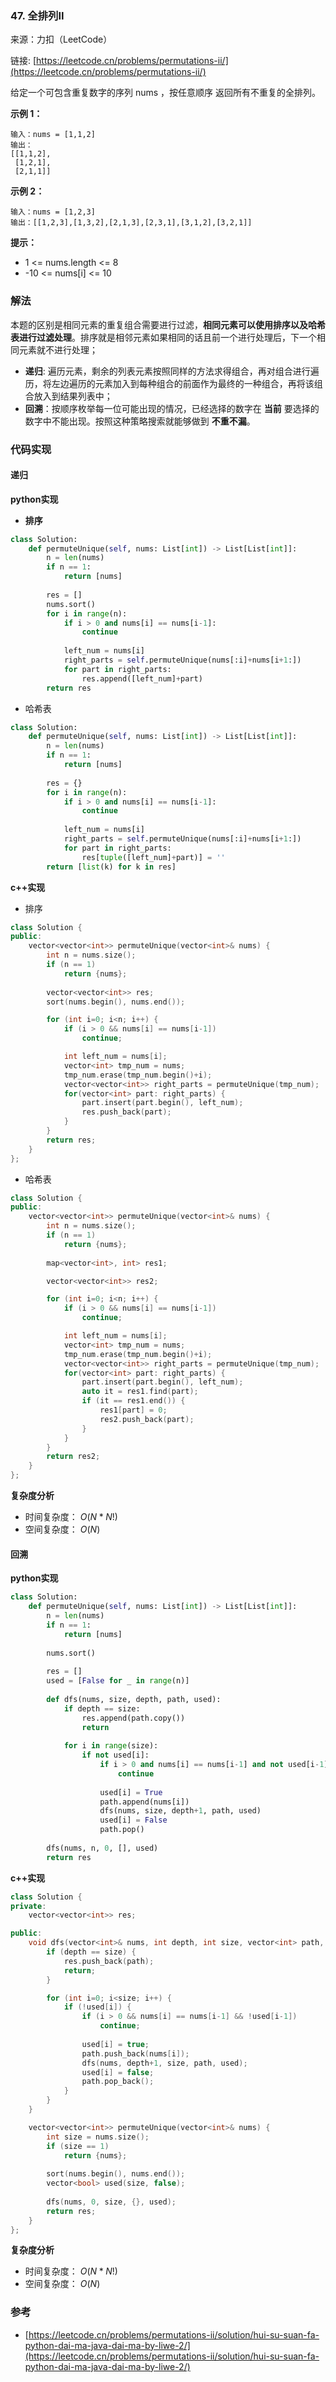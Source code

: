  ### 47. 全排列II
来源：力扣（LeetCode）

链接: [https://leetcode.cn/problems/permutations-ii/](https://leetcode.cn/problems/permutations-ii/)

给定一个可包含重复数字的序列 nums ，按任意顺序 返回所有不重复的全排列。

 

**示例 1：**
```
输入：nums = [1,1,2]
输出：
[[1,1,2],
 [1,2,1],
 [2,1,1]]
```
**示例 2：**
```
输入：nums = [1,2,3]
输出：[[1,2,3],[1,3,2],[2,1,3],[2,3,1],[3,1,2],[3,2,1]]
```

**提示：**
* 1 <= nums.length <= 8
* -10 <= nums[i] <= 10





### 解法
本题的区别是相同元素的重复组合需要进行过滤，**相同元素可以使用排序以及哈希表进行过滤处理**。排序就是相邻元素如果相同的话且前一个进行处理后，下一个相同元素就不进行处理；
* **递归**: 遍历元素，剩余的列表元素按照同样的方法求得组合，再对组合进行遍历，将左边遍历的元素加入到每种组合的前面作为最终的一种组合，再将该组合放入到结果列表中；
*  **回溯**：按顺序枚举每一位可能出现的情况，已经选择的数字在 **当前** 要选择的数字中不能出现。按照这种策略搜索就能够做到 **不重不漏**。
	
	


### 代码实现
#### 递归
**python实现**
* **排序**
```python
class Solution:
    def permuteUnique(self, nums: List[int]) -> List[List[int]]:
        n = len(nums)
        if n == 1:
            return [nums]
        
        res = []
        nums.sort()
        for i in range(n):
            if i > 0 and nums[i] == nums[i-1]:
                continue
            
            left_num = nums[i]
            right_parts = self.permuteUnique(nums[:i]+nums[i+1:])
            for part in right_parts:
                res.append([left_num]+part)
        return res
```
* 哈希表
```python
class Solution:
    def permuteUnique(self, nums: List[int]) -> List[List[int]]:
        n = len(nums)
        if n == 1:
            return [nums]
        
        res = {}
        for i in range(n):
            if i > 0 and nums[i] == nums[i-1]:
                continue
            
            left_num = nums[i]
            right_parts = self.permuteUnique(nums[:i]+nums[i+1:])
            for part in right_parts:
                res[tuple([left_num]+part)] = ''
        return [list(k) for k in res]
```


**c++实现**
* 排序
```cpp
class Solution {
public:
    vector<vector<int>> permuteUnique(vector<int>& nums) {
        int n = nums.size();
        if (n == 1)
            return {nums};
        
        vector<vector<int>> res;
        sort(nums.begin(), nums.end());

        for (int i=0; i<n; i++) {
            if (i > 0 && nums[i] == nums[i-1])
                continue;

            int left_num = nums[i];
            vector<int> tmp_num = nums;
            tmp_num.erase(tmp_num.begin()+i);
            vector<vector<int>> right_parts = permuteUnique(tmp_num);
            for(vector<int> part: right_parts) {
                part.insert(part.begin(), left_num);
                res.push_back(part);
            }
        }
        return res;
    }
};
```

* 哈希表
```cpp
class Solution {
public:
    vector<vector<int>> permuteUnique(vector<int>& nums) {
        int n = nums.size();
        if (n == 1)
            return {nums};
        
        map<vector<int>, int> res1;

        vector<vector<int>> res2;

        for (int i=0; i<n; i++) {
            if (i > 0 && nums[i] == nums[i-1])
                continue;

            int left_num = nums[i];
            vector<int> tmp_num = nums;
            tmp_num.erase(tmp_num.begin()+i);
            vector<vector<int>> right_parts = permuteUnique(tmp_num);
            for(vector<int> part: right_parts) {
                part.insert(part.begin(), left_num);
                auto it = res1.find(part);
                if (it == res1.end()) {
                    res1[part] = 0;
                    res2.push_back(part);
                }
            }
        }
        return res2;
    }
};
```
**复杂度分析**
* 时间复杂度： $O(N*N!)$   
* 空间复杂度： $O(N)$ 

#### 回溯
**python实现**
```python
class Solution:
    def permuteUnique(self, nums: List[int]) -> List[List[int]]:
        n = len(nums)
        if n == 1:
            return [nums]
        
        nums.sort()
        
        res = []
        used = [False for _ in range(n)]
        
        def dfs(nums, size, depth, path, used):
            if depth == size:
                res.append(path.copy())
                return
            
            for i in range(size):
                if not used[i]:
                    if i > 0 and nums[i] == nums[i-1] and not used[i-1]:
                        continue
                
                    used[i] = True
                    path.append(nums[i])
                    dfs(nums, size, depth+1, path, used)
                    used[i] = False
                    path.pop()
        
        dfs(nums, n, 0, [], used)
        return res
```

**c++实现**
```cpp
class Solution {
private:
    vector<vector<int>> res;

public:
    void dfs(vector<int>& nums, int depth, int size, vector<int> path, vector<bool> used) {
        if (depth == size) {
            res.push_back(path);
            return;
        }

        for (int i=0; i<size; i++) {
            if (!used[i]) {
                if (i > 0 && nums[i] == nums[i-1] && !used[i-1])
                    continue;
                
                used[i] = true;
                path.push_back(nums[i]);
                dfs(nums, depth+1, size, path, used);
                used[i] = false;
                path.pop_back();
            }
        }
    }

    vector<vector<int>> permuteUnique(vector<int>& nums) {
        int size = nums.size();
        if (size == 1)
            return {nums};
        
        sort(nums.begin(), nums.end());
        vector<bool> used(size, false);
        
        dfs(nums, 0, size, {}, used);
        return res;
    }
};
```

**复杂度分析**
* 时间复杂度： $O(N*N!)$   
* 空间复杂度： $O(N)$ 

### 参考
* [https://leetcode.cn/problems/permutations-ii/solution/hui-su-suan-fa-python-dai-ma-java-dai-ma-by-liwe-2/](https://leetcode.cn/problems/permutations-ii/solution/hui-su-suan-fa-python-dai-ma-java-dai-ma-by-liwe-2/)